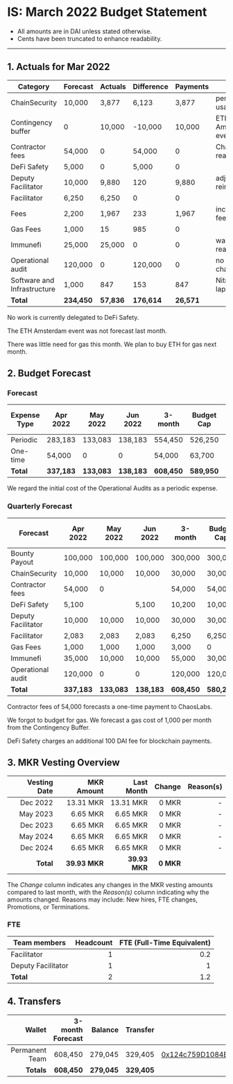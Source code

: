 # IS: March 2022 Budget Statement

* All amounts are in DAI unless stated otherwise.
* Cents have been truncated to enhance readability.

---

## 1. Actuals for Mar 2022

|Category                   |Forecast|Actuals|Difference|Payments|Why                         |
|---------------------------|--------|-------|----------|--------|----------------------------|
|ChainSecurity              |10,000  |3,877  |6,123     |3,877   |per hourly usage            |
|Contingency buffer         |0       |10,000 |\-10,000  |10,000  |ETH Amsterdam event         |
|Contractor fees            |54,000  |0      |54,000    |0       |ChaosLabs not ready         |
|DeFi Safety                |5,000   |0      |5,000     |0       |                            |
|Deputy Facilitator         |10,000  |9,880  |120       |9,880   |adjust for ETH reimbursement|
|Facilitator                |6,250   |6,250  |0         |0       |                            |
|Fees                       |2,200   |1,967  |233       |1,967   |incorporation fees          |
|Gas Fees                   |1,000   |15     |985       |0       |                            |
|Immunefi                   |25,000  |25,000 |0         |0       |wallet not ready            |
|Operational audit          |120,000 |0      |120,000   |0       |no hours charged yet        |
|Software and Infrastructure|1,000   |847    |153       |847     |NitroPad laptop             |
|**Total**                      |**234,450** |**57,836** |**176,614**   |**26,571**  |                            |

No work is currently delegated to DeFi Safety.

The ETH Amsterdam event was not forecast last month.

There was little need for gas this month. We plan to buy ETH for gas next month.

## 2. Budget Forecast

### Forecast

|Expense Type|Apr 2022|May 2022|Jun 2022|3-month|Budget Cap|Budget Cap + Buffer|
|------------|--------|--------|--------|-------|----------|-------------------|
|Periodic    |283,183 |133,083 |138,183 |554,450|526,250   |605,188            |
|One-time    |54,000  |0       |0       |54,000 |63,700    |73,255             |
|**Total**       |**337,183** |**133,083** |**138,183** |**608,450**|**589,950**   |**678,443**            |

We regard the initial cost of the Operational Audits as a periodic expense.

### Quarterly Forecast

|Forecast          |Apr 2022|May 2022|Jun 2022|3-month|Budget Cap|Budget Cap + Buffer|
|------------------|--------|--------|--------|-------|----------|-------------------|
|Bounty Payout     |100,000 |100,000 |100,000 |300,000|300,000   |345,000            |
|ChainSecurity     |10,000  |10,000  |10,000  |30,000 |30,000    |34,500             |
|Contractor fees   |54,000  |0       |        |54,000 |54,000    |62,100             |
|DeFi Safety       |5,100   |        |5,100   |10,200 |10,000    |11,500             |
|Deputy Facilitator|10,000  |10,000  |10,000  |30,000 |30,000    |34,500             |
|Facilitator       |2,083   |2,083   |2,083   |6,250  |6,250     |7,188              |
|Gas Fees          |1,000   |1,000   |1,000   |3,000  |0         |0                  |
|Immunefi          |35,000  |10,000  |10,000  |55,000 |30,000    |34,500             |
|Operational audit |120,000 |0       |0       |120,000|120,000   |138,000            |
|**Total**             |**337,183** |**133,083** |**138,183** |**608,450**|**580,250**   |**667,288**            |

Contractor fees of 54,000 forecasts a one-time payment to ChaosLabs.

We forgot to budget for gas. We forecast a gas cost of 1,000 per month
from the Contingency Buffer.

DeFi Safety charges an additional 100 DAI fee for blockchain payments.

## 3. MKR Vesting Overview

|  Vesting Date  |       MKR Amount | Last Month |        Change |      Reason(s) |
|---------------:|-----------------:|-----------:|--------------:|---------------:|
|  Dec 2022        |      13.31 MKR |  13.31 MKR |   0 MKR |      -  |
|  May 2023        |       6.65 MKR |   6.65 MKR |   0 MKR |      - |
|  Dec 2023        |       6.65 MKR |   6.65 MKR |   0 MKR |      - |
|  May 2024        |       6.65 MKR |   6.65 MKR |   0 MKR |      - |
|  Dec 2024        |       6.65 MKR |   6.65 MKR |   0 MKR |      - |
|  **Total**       | **39.93 MKR**  |**39.93 MKR**| **0 MKR** |           |

The *Change* column indicates any changes in the MKR vesting amounts compared to last month, with the *Reason(s)* column indicating why the amounts changed. Reasons may include: New hires, FTE changes, Promotions, or Terminations.

### FTE

| Team members              |Headcount|FTE (Full-Time Equivalent)|
|---------------------------|--------:|-------------------------:|
| Facilitator               |1        |0.2                       |
| Deputy Facilitator        |1        |1                         |
| **Total**                 |2        |1.2                       |

## 4. Transfers

|  Wallet | 3-month Forecast    | Balance |      Transfer |                Multi-sig Address |
|--------:|---------------------:|-------:|--------------:|---------------------------------:|
| Permanent Team | 608,450     | 279,045      | 329,405 | [0x124c759D1084E67B19a206ab85c4527Fab26c342](https://gnosis-safe.io/app/#/safes/0x124c759D1084E67B19a206ab85c4527Fab26c342) |
| **Totals**     | **608,450** | **279,045**  | **329,405** | |
